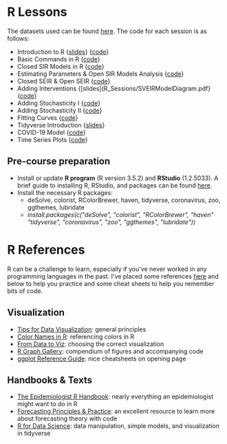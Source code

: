 # R Lessons

The datasets used can be found [here](Data/). The code for each session is as follows:

* Introduction to R {[slides](R_Sessions/Rsession_Day2_3.pdf)} {[code](R_Sessions/Code/practice_day1.R)}
* Basic Commands in R {[code](R_Sessions/Code/practice_day2.R)}
* Closed SIR Models in R {[code](R_Sessions/Code/practice_day3.R)} 
* Estimating Parameters & Open SIR Models Analysis {[code](R_Sessions/Code/week2_day1.R)}
* Closed SEIR & Open SEIR {[code](R_Sessions/Code/week2_day2.R)}
* Adding Interventions {[slides](R_Sessions/SVEIRModelDiagram.pdf} {[code](R_Sessions/Code/week2_day3.R)}
* Adding Stochasticity I {[code](R_Sessions/Code/Bangladesh_DelayDistributionTutorial.R)}
* Adding Stochasticity II {[code](R_Sessions/Code/week3_day1.R)}
* Fitting Curves {[code](R_Sessions/Code/week3_day2.R)}
* Tidyverse Introduction {[slides](R_Sessions/Tutorial.pdf)}
* COVID-19 Model {[code](R_Sessions/Code/class_covid_model.R)}
* Time Series Plots {[code](R_Sessions/Code/1.0_timeseries_using_public_data_teaching.R)}

## Pre-course preparation
- Install or update **R program** (R version 3.5.2) and **RStudio** (1.2.5033). A brief guide to installing R, RStudio, and packages can be found [here](R_Sessions/Installation_guide_R.pdf).
- Install the necessary R packages:
   - deSolve, colorist, RColorBrewer, haven, tidyverse, coronavirus, zoo, ggthemes, lubridate
   - *install.packages(c("deSolve", "colorist", "RColorBrewer", "haven" "tidyverse", "coronavirus", "zoo", "ggthemes", "lubridate"))*

# R References

R can be a challenge to learn, especially if you've never worked in any programming languages in the past. I've placed some references [here](References/) and below to help you practice and some cheat sheets to help you remember bits of code.

## Visualization

* [Tips for Data Visualization](References): general principles
* [Color Names in R](References/Rcolor.pdf): referencing colors in R
* [From Data to Viz](https://www.data-to-viz.com/): choosing the correct visualization
* [R Graph Gallery](https://r-graph-gallery.com/): compendium of figures and accompanying code
* [ggplot Reference Guide](https://ggplot2.tidyverse.org/): nice cheatsheets on opening page

## Handbooks & Texts

* [The Epidemiologist R Handbook](https://appliedepi.org/epirhandbook/): nearly everything an epidemiologist might want to do in R
* [Forecasting Principles & Practice](https://otexts.com/fpp2/intro.html): an excellent resource to learn more about forecasting theory with code
* [R for Data Science](https://r4ds.had.co.nz/): data manipulation, simple models, and visualization in tidyverse
